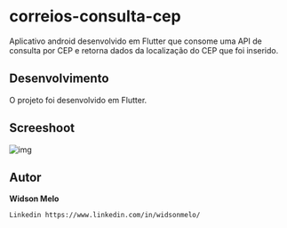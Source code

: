 # correios-consulta-cep
Aplicativo android desenvolvido em Flutter que consome uma API de consulta por CEP e retorna dados da localização do CEP que foi inserido.

## Desenvolvimento
O projeto foi desenvolvido em Flutter.

## Screeshoot
![img](https://uploaddeimagens.com.br/images/002/859/040/original/screenshot.jpeg)


## Autor
**Widson Melo**

```
Linkedin https://www.linkedin.com/in/widsonmelo/


